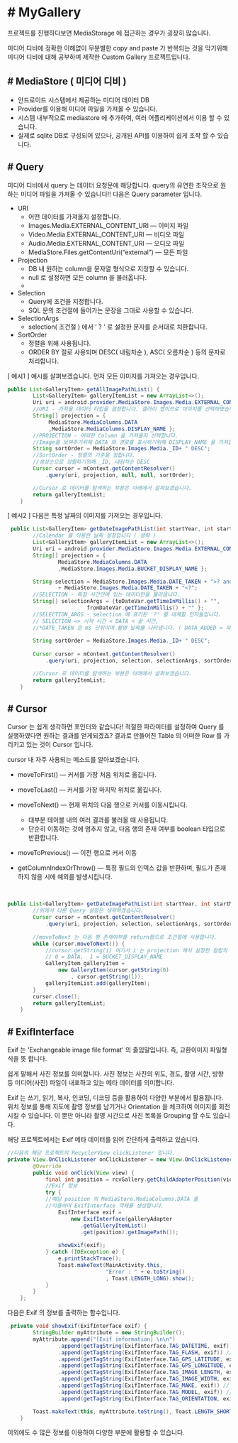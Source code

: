 # # MyGallery

프로젝트를 진행하다보면 MediaStorage 에 접근하는 경우가 굉장히 많습니다.

미디어 디비에 정확한 이해없이 무분별한 copy and paste 가 반복되는 것을 막기위해 미디어 디비에 대해 공부하며 제작한 Custom Gallery 프로젝트입니다.



## # MediaStore ( 미디어 디비 )

* 안드로이드 시스템에서 제공하는 미디어 데이터 DB
* Provider를 이용해 미디어 파일을 가져올 수 있습니다.
* 시스템 내부적으로 mediastore 에 추가하여, 여러 어플리케이션에서 이용 할 수 있습니다.
* 실제로 sqlite DB로 구성되어 있으나, 공개된 API를 이용하여 쉽게 조작 할 수 있습니다.



## # Query

미디어 디비에서 query 는 데이터 요청문에 해당합니다. query의 유연한 조작으로 원하는 미디어 파일을 가져올 수 있습니다!! 다음은 Query parameter 입니다.

* URI
  * 어떤 데이터를 가져올지 설정합니다.
  * Images.Media.EXTERNAL_CONTENT_URI  — 이미지 파일
  * Video.Media.EXTERNAL_CONTENT_URI — 비디오 파일
  * Audio.Media.EXTERNAL_CONTENT_URI — 오디오 파일
  * MediaStore.Files.getContentUri(“external”) — 모든 파일
* Projection 
  * DB 내 원하는 column을 문자열 형식으로 지정할 수 있습니다.
  * null 로 설정하면 모든 column 을 불러옵니다.
  * ​
* Selection
  * Query에 조건을 지정합니다.
  * SQL 문의 조건절에 들어가는 문장을 그대로 사용할 수 있습니다.
* SelectionArgs
  * selection( 조건절 ) 에서 ' ? ' 로 설정한 문자를 순서대로 치환합니다.
* SortOrder
  * 정렬을 위해 사용됩니다.
  * ORDER BY 절로 사용되며 DESC( 내림차순 ), ASC( 오름차순 ) 등의 문자로 처리합니다.



[ 예시1 ] 예시를 살펴보겠습니다. 먼저 모든 이미지를 가져오는 경우입니다.

````java
public List<GalleryItem> getAllImagePathList() {
        List<GalleryItem> galleryItemList = new ArrayList<>();
        Uri uri = android.provider.MediaStore.Images.Media.EXTERNAL_CONTENT_URI;
    	//URI - 가져올 데이터 타입을 설정합니다. 갤러리 앱이므로 이미지를 선택하였습니다.
        String[] projection = { 
             MediaStore.MediaColumns.DATA 
             ,MediaStore.MediaColumns.DISPLAY_NAME };
    	//PROJECTION - 어떠한 Column 을 가져올지 선택합니다.
    	//Image를 보여주기위해 DATA 와 경로를 표시하기위해 DISPLAY_NAME 을 가져옵니다. 
        String sortOrder = MediaStore.Images.Media._ID+ " DESC";
    	//SortOrder - 정렬의 기준을 정합니다. 
    	//생성순으로 정렬하기위해 _ID, 내림차순 DESC
    	Cursor cursor = mContext.getContentResolver()
            .query(uri, projection, null, null, sortOrder);

      	//Cursor 로 데이터를 탐색하는 부분은 아래에서 살펴보겠습니다.
        return galleryItemList;
    }
````

[ 예시2 ] 다음은 특정 날짜의 이미지를 가져오는 경우입니다.

````java
 public List<GalleryItem> getDateImagePathList(int startYear, int startMonth, int startDay,int endYear, int endMonth, int endDay) {
       	//Calendar 를 이용한 날짜 설정입니다 ( 생략 )
        List<GalleryItem> galleryItemList = new ArrayList<>();
        Uri uri = android.provider.MediaStore.Images.Media.EXTERNAL_CONTENT_URI;
        String[] projection = {
                MediaStore.MediaColumns.DATA
                ,MediaStore.Images.Media.BUCKET_DISPLAY_NAME };

        String selection = MediaStore.Images.Media.DATE_TAKEN + ">? and "
                + MediaStore.Images.Media.DATE_TAKEN + "<?";
     	//SELECTION - 특정 시간안에 있는 데이터만을 불러옵니다.
        String[] selectionArgs = {toDateVar.getTimeInMillis() + "", 
                         fromDateVar.getTimeInMillis() + "" };
     	//SELECTION_ARGS - selection 에 표기된 '?' 를 대체할 인자들입니다.
     	// SELECTION => 시작 시간 < DATA < 끝 시간, 
     	//*DATE_TAKEN 은 ms 단위이며 촬영 날짜를 나타냅니다. ( DATA_ADDED = 파일이 추가된 날짜(ms) )
     
        String sortOrder = MediaStore.Images.Media._ID+ " DESC";
      	
     	Cursor cursor = mContext.getContentResolver()
            .query(uri, projection, selection, selectionArgs, sortOrder);

     	//Cursor 로 데이터를 탐색하는 부분은 아래에서 살펴보겠습니다.
        return galleryItemList;
    }
````





## # Cursor

Cursor 는 쉽게 생각하면 포인터와 같습니다! 적절한 파라미터를 설정하여 Query 를 실행하였다면 원하는 결과를 얻게되겠죠? 결과로 만들어진 Table 의 어떠한 Row 를 가리키고 있는 것이 Cursor 입니다.

cursor 내 자주 사용되는 메소드를 알아보겠습니다.

* moveToFirst() — 커서를 가장 처음 위치로 옮깁니다.

* moveToLast() — 커서를 가장 마지막 위치로 옮깁니다.

* moveToNext() — 현재 위치의 다음 행으로 커서를 이동시킵니다.

  * 대부분 테이블 내의 여러 결과를 불러올 때 사용됩니다.
  * 단순히 이동하는 것에 멈추지 않고, 다음 행의 존재 여부를 boolean 타입으로 반환합니다.

* moveToPrevious() — 이전 행으로 커서 이동

* getColumnIndexOrThrow() — 특정 필드의 인덱스 값을 반환하며, 필드가 존재하지 않을 시에 예외를 발생시킵니다.

  ​

````java
public List<GalleryItem> getDateImagePathList(int startYear, int startMonth, int startDay,int endYear, int endMonth, int endDay) {
       	//위에서 다룬 Query 설정은 생략하겠습니다.
        Cursor cursor = mContext.getContentResolver()
            .query(uri, projection, selection, selectionArgs, sortOrder);
		
    	//moveToNext 는 다음 행 존재여부를 return함으로 조건절에 사용합니다.
        while (cursor.moveToNext()) {
            //cursor.getString(i) 여기서 i 는 projection 에서 설정한 컬럼의 순서입니다.
            // 0 = DATA,  1 = BUCKET_DISPLAY_NAME
            GalleryItem galleryItem = 
                new GalleryItem(cursor.getString(0)
                    , cursor.getString(1));
            galleryItemList.add(galleryItem);
        }
        cursor.close();
        return galleryItemList;
    }
````



## # ExifInterface

Exif 는 'Exchangeable image file format' 의 줄임말입니다. 즉, 교환이미지 파일형식을 뜻 합니다.

쉽게 말해서 사진 정보를 의미합니다. 사진 정보는 사진의 위도, 경도, 촬영 시간, 방향 등 미디어(사진) 파일이 내포하고 있는 메타 데이터를 의미합니다.

Exif 는 쓰기, 읽기, 복사, 인코딩, 디코딩 등을 활용하여 다양한 부분에서 활용됩니다. 위치 정보를 통해 지도에 촬영 정보를 남기거나 Orientation 을 체크하여 이미지를 회전시킬 수 있습니다. 이 뿐만 아니라 촬영 시간으로 사진 목록을 Grouping 할 수도 있습니다.

해당 프로젝트에서는 Exif 메타 데이터를 읽어 간단하게 출력하고 있습니다.

````java
//다음의 해당 프로젝트의 RecyclerView clickListener 입니다.
private View.OnClickListener onClickListener = new View.OnClickListener() {
        @Override
        public void onClick(View view) {
            final int position = rcvGallery.getChildAdapterPosition(view);
            //Exif 정보
            try {
            //해당 position 의 MediaStore.MediaColumns.DATA 를 
            //이용하여 ExifInterface 객체를 생성합니다.
                ExifInterface exif = 
                    new ExifInterface(galleryAdapter
                       .getGalleryItemList()
                       .get(position).getImagePath());
                
                showExif(exif);
            } catch (IOException e) {
                e.printStackTrace();
                Toast.makeText(MainActivity.this, 
                               "Error : " + e.toString()
                               , Toast.LENGTH_LONG).show();
            }
        }
    };


````



다음은 Exif 의 정보를 출력하는 함수입니다.

````java
 private void showExif(ExifInterface exif) {
        StringBuilder myAttribute = new StringBuilder();
        myAttribute.append("[Exif information] \n\n")
                .append(getTagString(ExifInterface.TAG_DATETIME, exif)) // 시간
                .append(getTagString(ExifInterface.TAG_FLASH, exif)) // Flash 여부
                .append(getTagString(ExifInterface.TAG_GPS_LATITUDE, exif)) // 위도
                .append(getTagString(ExifInterface.TAG_GPS_LONGITUDE, exif)) // 경도
                .append(getTagString(ExifInterface.TAG_IMAGE_LENGTH, exif)) // 세로 길이
                .append(getTagString(ExifInterface.TAG_IMAGE_WIDTH, exif)) // 가로 길이
                .append(getTagString(ExifInterface.TAG_MAKE, exif)) // 제조사
                .append(getTagString(ExifInterface.TAG_MODEL, exif)) // 기기 명
                .append(getTagString(ExifInterface.TAG_ORIENTATION, exif)) // 방향

        Toast.makeText(this, myAttribute.toString(), Toast.LENGTH_SHORT).show();
    }
````

이외에도 수 많은 정보를 이용하여 다양한 부분에 활용할 수 있습니다.









